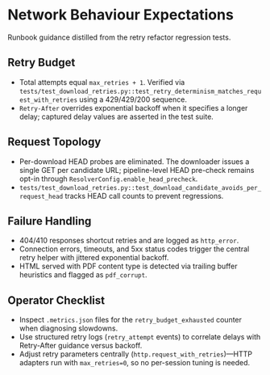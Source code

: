 # Network Behaviour Expectations

Runbook guidance distilled from the retry refactor regression tests.

## Retry Budget

- Total attempts equal `max_retries + 1`. Verified via
  `tests/test_download_retries.py::test_retry_determinism_matches_request_with_retries`
  using a 429/429/200 sequence.
- `Retry-After` overrides exponential backoff when it specifies a longer delay;
  captured delay values are asserted in the test suite.

## Request Topology

- Per-download HEAD probes are eliminated. The downloader issues a single GET
  per candidate URL; pipeline-level HEAD pre-check remains opt-in through
  `ResolverConfig.enable_head_precheck`.
- `tests/test_download_retries.py::test_download_candidate_avoids_per_request_head`
  tracks HEAD call counts to prevent regressions.

## Failure Handling

- 404/410 responses shortcut retries and are logged as `http_error`.
- Connection errors, timeouts, and 5xx status codes trigger the central retry
  helper with jittered exponential backoff.
- HTML served with PDF content type is detected via trailing buffer heuristics
  and flagged as `pdf_corrupt`.

## Operator Checklist

- Inspect `.metrics.json` files for the `retry_budget_exhausted` counter when
  diagnosing slowdowns.
- Use structured retry logs (`retry_attempt` events) to correlate delays with
  Retry-After guidance versus backoff.
- Adjust retry parameters centrally (`http.request_with_retries`)—HTTP adapters
  run with `max_retries=0`, so no per-session tuning is needed.
